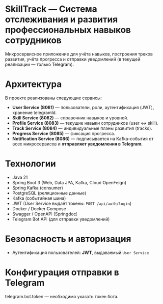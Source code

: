 # SkillTrack — Система отслеживания и развития профессиональных навыков сотрудников

Микросервисное приложение для учёта навыков, построения треков развития, учёта прогресса и отправки уведомлений (в текущей реализации — только Telegram).

# Архитектура 
В проекте реализованы следующие сервисы:
- **User Service (8081)** — пользователи, роли, аутентификация (JWT), хранение telegramId.
- **Skill Service (8082)** — справочник навыков и уровней.
- **Profile Service (8083)** — текущие навыки сотрудников (user ↔ skill).
- **Track Service (8084)** — индивидуальные планы развития (tracks).
- **Progress Service (8085)** — фиксация прогресса.
- **Notification Service (8086)** — подписывается на Kafka-события от всех микросервисов и **отправляет уведомления в Telegram**.


# Технологии
- Java 21
- Spring Boot 3 (Web, Data JPA, Kafka, Cloud OpenFeign)
- Spring Kafka (consumer)
- PostgreSQL (реляционные данные)
- Kafka (событийная шина)
- JWT (User Service выдаёт токены: `POST /api/auth/login`)
- Docker / Docker Compose 
- Swagger / OpenAPI (Springdoc)
- Telegram Bot API (для отправки уведомлений)

# Безопасность и авторизация
- Аутентификация пользователей: **JWT**, выдаваемый `User Service`

# Конфигурация отправки в Telegram
telegram.bot.token — необходимо указать токен бота.
